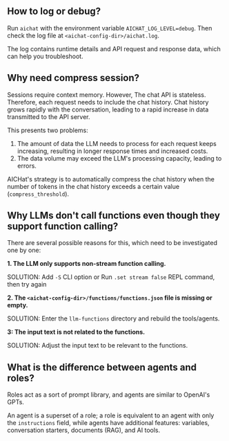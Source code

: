 ## How to log or debug?

Run `aichat` with the environment variable `AICHAT_LOG_LEVEL=debug`. Then check the log file at `<aichat-config-dir>/aichat.log`.

The log contains runtime details and API request and response data, which can help you troubleshoot.

## Why need compress session?

Sessions require context memory. However, The chat API is stateless. Therefore, each request needs to include the chat history.
Chat history grows rapidly with the conversation, leading to a rapid increase in data transmitted to the API server.

This presents two problems:

1. The amount of data the LLM needs to process for each request keeps increasing, resulting in longer response times and increased costs.
2. The data volume may exceed the LLM's processing capacity, leading to errors.

AICHat's strategy is to automatically compress the chat history when the number of tokens in the chat history exceeds a certain value (`compress_threshold`).

## Why LLMs don't call functions even though they support function calling?

There are several possible reasons for this, which need to be investigated one by one:

**1. The LLM only supports non-stream function calling.**

SOLUTION: Add `-S` CLI option or Run `.set stream false` REPL command, then try again

**2. The `<aichat-config-dir>/functions/functions.json` file is missing or empty.**

SOLUTION: Enter the `llm-functions` directory and rebuild the tools/agents.

**3: The input text is not related to the functions.**

SOLUTION: Adjust the input text to be relevant to the functions.

## What is the difference between agents and roles?

Roles act as a sort of prompt library, and agents are similar to OpenAI's GPTs.

An agent is a superset of a role; a role is equivalent to an agent with only the `instructions` field, while agents have additional features: variables, conversation starters, documents (RAG), and AI tools.